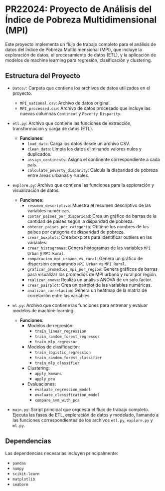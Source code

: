 # PR22024: Proyecto de Análisis del Índice de Pobreza Multidimensional (MPI)

Este proyecto implementa un flujo de trabajo completo para el análisis de datos del Índice de Pobreza Multidimensional (MPI), que incluye la exploración de datos, el procesamiento de datos (ETL), y la aplicación de modelos de machine learning para regresión, clasificación y clustering.

## Estructura del Proyecto

- `Datos/`: Carpeta que contiene los archivos de datos utilizados en el proyecto.
  - `MPI_national.csv`: Archivo de datos original.
  - `MPI_processed.csv`: Archivo de datos procesado que incluye las nuevas columnas `Continent` y `Poverty Disparity`.

- `etl.py`: Archivo que contiene las funciones de extracción, transformación y carga de datos (ETL).
  - **Funciones**:
    - `load_data`: Carga los datos desde un archivo CSV.
    - `clean_data`: Limpia los datos eliminando valores nulos y duplicados.
    - `assign_continents`: Asigna el continente correspondiente a cada país.
    - `calculate_poverty_disparity`: Calcula la disparidad de pobreza entre áreas urbanas y rurales.

- `explore.py`: Archivo que contiene las funciones para la exploración y visualización de datos.
  - **Funciones**:
    - `resumen_descriptivo`: Muestra el resumen descriptivo de las variables numéricas.
    - `contar_paises_por_disparidad`: Crea un gráfico de barras de la cantidad de países según la disparidad de pobreza.
    - `obtener_paises_por_categoria`: Obtiene los nombres de los países por categoría de disparidad de pobreza.
    - `crear_boxplots`: Crea boxplots para identificar outliers en las variables.
    - `crear_histogramas`: Genera histogramas de las variables `MPI Urban` y `MPI Rural`.
    - `comparacion_mpi_urbano_vs_rural`: Genera un gráfico de dispersión comparando `MPI Urban` vs `MPI Rural`.
    - `graficar_promedios_mpi_por_region`: Genera gráficos de barras para visualizar los promedios de MPI urbano y rural por región.
    - `realizar_anova`: Realiza un análisis ANOVA de un solo factor.
    - `crear_pairplot`: Crea un pairplot de las variables numéricas.
    - `analizar_correlacion`: Genera un heatmap de la matriz de correlación entre las variables.

- `ml.py`: Archivo que contiene las funciones para entrenar y evaluar modelos de machine learning.
  - **Funciones**:
    - Modelos de regresión:
      - `train_linear_regression`
      - `train_random_forest_regressor`
      - `train_mlp_regressor`
    - Modelos de clasificación:
      - `train_logistic_regression`
      - `train_random_forest_classifier`
      - `train_mlp_classifier`
    - Clustering:
      - `apply_kmeans`
      - `apply_pca`
    - Evaluaciones:
      - `evaluate_regression_model`
      - `evaluate_classification_model`
      - `compare_svm_with_pca`

- `main.py`: Script principal que orquesta el flujo de trabajo completo. Ejecuta las fases de ETL, exploración de datos y modelado, llamando a las funciones correspondientes de los archivos `etl.py`, `explore.py` y `ml.py`.

## Dependencias
Las dependencias necesarias incluyen principalmente:
- `pandas`
- `numpy`
- `scikit-learn`
- `matplotlib`
- `seaborn`
